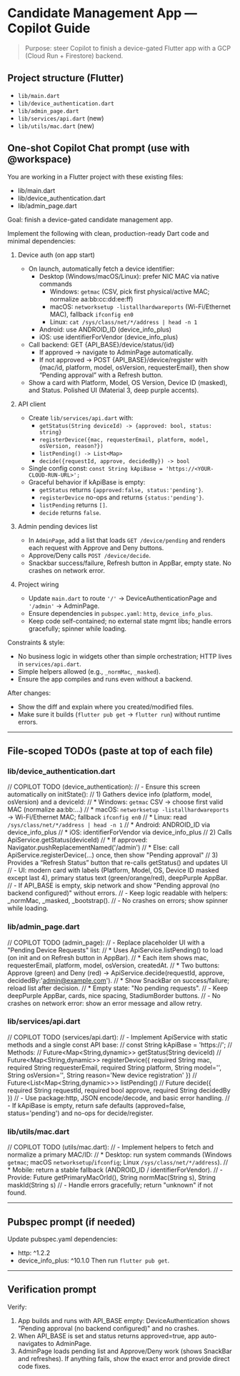 # Candidate Management App — Copilot Guide

> Purpose: steer Copilot to finish a device-gated Flutter app with a GCP (Cloud Run + Firestore) backend.

## Project structure (Flutter)
- `lib/main.dart`
- `lib/device_authentication.dart`
- `lib/admin_page.dart`
- `lib/services/api.dart` (new)
- `lib/utils/mac.dart` (new)

## One-shot Copilot Chat prompt (use with @workspace)
You are working in a Flutter project with these existing files:
- lib/main.dart
- lib/device_authentication.dart
- lib/admin_page.dart

Goal: finish a device-gated candidate management app.

Implement the following with clean, production-ready Dart code and minimal dependencies:

1) Device auth (on app start)
   - On launch, automatically fetch a device identifier:
     - Desktop (Windows/macOS/Linux): prefer NIC MAC via native commands
       - Windows: `getmac` (CSV, pick first physical/active MAC; normalize aa:bb:cc:dd:ee:ff)
       - macOS: `networksetup -listallhardwareports` (Wi-Fi/Ethernet MAC), fallback `ifconfig en0`
       - Linux: `cat /sys/class/net/*/address | head -n 1`
     - Android: use ANDROID_ID (device_info_plus)
     - iOS: use identifierForVendor (device_info_plus)
   - Call backend: GET {API_BASE}/device/status/{id}
     - If approved → navigate to AdminPage automatically.
     - If not approved → POST {API_BASE}/device/register with {mac/id, platform, model, osVersion, requesterEmail}, then show “Pending approval” with a Refresh button.
   - Show a card with Platform, Model, OS Version, Device ID (masked), and Status. Polished UI (Material 3, deep purple accents).

2) API client
   - Create `lib/services/api.dart` with:
     - `getStatus(String deviceId) -> {approved: bool, status: string}`
     - `registerDevice({mac, requesterEmail, platform, model, osVersion, reason?})`
     - `listPending() -> List<Map>`
     - `decide({requestId, approve, decidedBy}) -> bool`
   - Single config const: `const String kApiBase = 'https://<YOUR-CLOUD-RUN-URL>';`
   - Graceful behavior if kApiBase is empty:
     - `getStatus` returns `{approved:false, status:'pending'}`.
     - `registerDevice` no-ops and returns `{status:'pending'}`.
     - `listPending` returns `[]`.
     - `decide` returns `false`.

3) Admin pending devices list
   - In `AdminPage`, add a list that loads `GET /device/pending` and renders each request with Approve and Deny buttons.
   - Approve/Deny calls `POST /device/decide`.
   - Snackbar success/failure, Refresh button in AppBar, empty state. No crashes on network error.

4) Project wiring
   - Update `main.dart` to route `'/'` → DeviceAuthenticationPage and `'/admin'` → AdminPage.
   - Ensure dependencies in `pubspec.yaml`: `http`, `device_info_plus`.
   - Keep code self-contained; no external state mgmt libs; handle errors gracefully; spinner while loading.

Constraints & style:
- No business logic in widgets other than simple orchestration; HTTP lives in `services/api.dart`.
- Simple helpers allowed (e.g., `_normMac`, `_masked`).
- Ensure the app compiles and runs even without a backend.

After changes:
- Show the diff and explain where you created/modified files.
- Make sure it builds (`flutter pub get` → `flutter run`) without runtime errors.

---

## File-scoped TODOs (paste at top of each file)

### lib/device_authentication.dart
// COPILOT TODO (device_authentication):
// - Ensure this screen automatically on initState():
//   1) Gathers device info (platform, model, osVersion) and a deviceId:
//      * Windows: `getmac` CSV -> choose first valid MAC (normalize aa:bb:...)
//      * macOS: `networksetup -listallhardwareports` -> Wi-Fi/Ethernet MAC; fallback `ifconfig en0`
//      * Linux: read `/sys/class/net/*/address | head -n 1`
//      * Android: ANDROID_ID via device_info_plus
//      * iOS: identifierForVendor via device_info_plus
//   2) Calls ApiService.getStatus(deviceId)
//      * If approved: Navigator.pushReplacementNamed('/admin')
//      * Else: call ApiService.registerDevice(...) once, then show "Pending approval"
//   3) Provides a “Refresh Status” button that re-calls getStatus() and updates UI
// - UI: modern card with labels (Platform, Model, OS, Device ID masked except last 4), primary status text (green/orange/red), deepPurple AppBar.
// - If API_BASE is empty, skip network and show "Pending approval (no backend configured)" without errors.
// - Keep logic readable with helpers: _normMac, _masked, _bootstrap().
// - No crashes on errors; show spinner while loading.

### lib/admin_page.dart
// COPILOT TODO (admin_page):
// - Replace placeholder UI with a "Pending Device Requests" list:
//   * Uses ApiService.listPending() to load (on init and on Refresh button in AppBar).
//   * Each item shows mac, requesterEmail, platform, model, osVersion, createdAt.
//   * Two buttons: Approve (green) and Deny (red) -> ApiService.decide(requestId, approve, decidedBy:'admin@example.com').
//   * Show SnackBar on success/failure; reload list after decision.
//   * Empty state: "No pending requests".
// - Keep deepPurple AppBar, cards, nice spacing, StadiumBorder buttons.
// - No crashes on network error: show an error message and allow retry.

### lib/services/api.dart
// COPILOT TODO (services/api.dart):
// - Implement ApiService with static methods and a single const API base:
//     const String kApiBase = 'https://<YOUR-CLOUD-RUN-URL>';
//   Methods:
//     Future<Map<String,dynamic>> getStatus(String deviceId)
//     Future<Map<String,dynamic>> registerDevice({ required String mac, required String requesterEmail, required String platform, String model='', String osVersion='', String reason='New device registration' })
//     Future<List<Map<String,dynamic>>> listPending()
//     Future<bool> decide({ required String requestId, required bool approve, required String decidedBy })
// - Use package:http, JSON encode/decode, and basic error handling.
// - If kApiBase is empty, return safe defaults (approved=false, status='pending') and no-ops for decide/register.

### lib/utils/mac.dart
// COPILOT TODO (utils/mac.dart):
// - Implement helpers to fetch and normalize a primary MAC/ID:
//   * Desktop: run system commands (Windows `getmac`; macOS `networksetup`/`ifconfig`; Linux `/sys/class/net/*/address`).
//   * Mobile: return a stable fallback (ANDROID_ID / identifierForVendor).
// - Provide: Future<String> getPrimaryMacOrId(), String normMac(String s), String maskId(String s)
// - Handle errors gracefully; return "unknown" if not found.

---

## Pubspec prompt (if needed)
Update pubspec.yaml dependencies:
- http: ^1.2.2
- device_info_plus: ^10.1.0
Then run `flutter pub get`.

---

## Verification prompt
Verify:
1) App builds and runs with API_BASE empty: DeviceAuthentication shows "Pending approval (no backend configured)" and no crashes.
2) When API_BASE is set and status returns approved=true, app auto-navigates to AdminPage.
3) AdminPage loads pending list and Approve/Deny work (shows SnackBar and refreshes).
If anything fails, show the exact error and provide direct code fixes.
